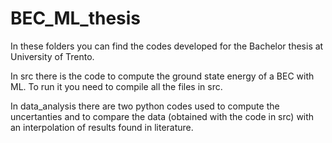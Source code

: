 # BEC_ML_thesis

In these folders you can find the codes developed for the Bachelor thesis at University of Trento.

In src there is the code to compute the ground state energy of a BEC with ML. To run it you need to compile all the files in src.

In data_analysis there are two python codes used to compute the uncertanties and to compare the data (obtained with the code in src) with an interpolation of results found in literature.
